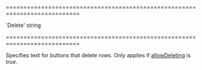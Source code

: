 <!--**
/*-------------------------------------------
    Auto-generated file. Do not modify.
-------------------------------------------

**-->
===========================================================================
<!--default-->'Delete'<!--/default-->
<!--type-->string<!--/type-->
===========================================================================

<!--shortDescription-->
Specifies text for buttons that delete rows. Only applies if [allowDeleting]({basewidgetpath}/Configuration/editing/#allowDeleting) is *true*.
<!--/shortDescription-->

<!--fullDescription-->

<!--/fullDescription-->